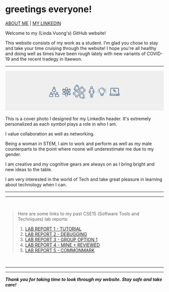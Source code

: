 # **greetings everyone!**

[ABOUT ME](https://lhvuong11.github.io/lhvuong/about-me)       |
[MY LINKEDIN](https://www.linkedin.com/in/linda-vuong-3664821ba/) 

Welcome to my (Linda Vuong's) GitHub website! 

This website consists of my work as a student. I'm glad you chose to stay and take your time cruising through the website! I hope you're all healthy and doing well as times have been rough lately with new variants of COVID-19 and the recent tradegy in Itaewon.
  
  --- 
  ![Image](linkedin.jpg)

This is a cover photo I designed for my LinkedIn header. It's extremely personalized as each symbol plays a role in who I am.

I value collaboration as well as networking. 

Being a woman in STEM, I aim to work and perform as well as my male counterparts to the point where noone will underestimate me due to my gender.

I am creative and my cognitive gears are always on as I bring bright and new ideas to the table.

I am very interested in the world of Tech and take great pleasure in learning about technology when I can.

  --- 
  ---

  &nbsp;
  
  > Here are some links to my past CSE15 (Software Tools and Techniques) lab reports: 
  >  1. [LAB REPORT 1 - TUTORIAL ](https://lhvuong11.github.io/lhvuong/lab-report-1-week-2.html)
  > 2. [LAB REPORT 2 - DEBUGGING ](https://lhvuong11.github.io/lhvuong/lab-report-2-week-4.html)
  > 3. [LAB REPORT 3 - GROUP OPTION 1 ](https://lhvuong11.github.io/lhvuong/lab-report-3-week-6.html)
  > 4. [LAB REPORT 4 - MINE + REVIEWED ](https://lhvuong11.github.io/lhvuong/lab-report-4-week-8.html)
  > 5. [LAB REPORT 5 - COMMONMARK](https://lhvuong11.github.io/lhvuong/lab-report-5-week-10.html)

  &nbsp;

--- 
---

***Thank you for taking time to look through my website. Stay safe and take care!***